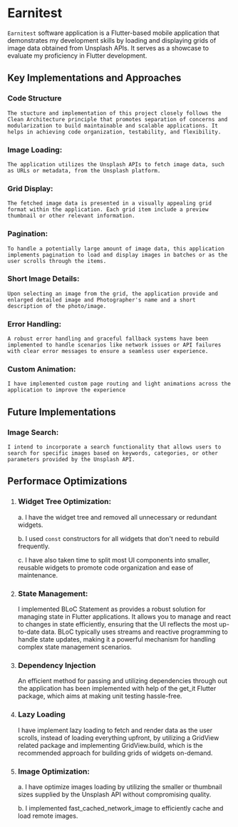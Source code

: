 # Earnitest

`Earnitest` software application is a Flutter-based mobile application that demonstrates my development skills by loading and displaying grids of image data obtained from Unsplash APIs. It serves as a showcase to evaluate my proficiency in Flutter development.

## Key Implementations and Approaches
### Code Structure
    The stucture and implementation of this project closely follows the Clean Architecture principle that promotes separation of concerns and modularization to build maintainable and scalable applications. It helps in achieving code organization, testability, and flexibility. 

### Image Loading: 
    The application utilizes the Unsplash APIs to fetch image data, such as URLs or metadata, from the Unsplash platform.

### Grid Display: 
    The fetched image data is presented in a visually appealing grid format within the application. Each grid item include a preview thumbnail or other relevant information.

### Pagination: 
    To handle a potentially large amount of image data, this application implements pagination to load and display images in batches or as the user scrolls through the items.

### Short Image Details: 
    Upon selecting an image from the grid, the application provide and enlarged detailed image and Photographer's name and a short description of the photo/image. 

### Error Handling: 
    A robust error handling and graceful fallback systems have been implemented to handle scenarios like network issues or API failures with clear error messages to ensure a seamless user experience.

### Custom Animation: 
    I have implemented custom page routing and light animations across the application to improve the experience


## Future Implementations

### Image Search: 
    I intend to incorporate a search functionality that allows users to search for specific images based on keywords, categories, or other parameters provided by the Unsplash API.



## Performace Optimizations

1. ### Widget Tree Optimization:
    a. I have the widget tree and removed all unnecessary or redundant widgets.

    b. I used `const` constructors for all widgets that don't need to rebuild frequently.

    c. I have also taken time to split most UI components into smaller, reusable widgets to promote code organization and ease of maintenance.

2. ### State Management:
    I implemented BLoC Statement as provides a robust solution for managing state in Flutter applications. It allows you to manage and react to changes in state efficiently, ensuring that the UI reflects the most up-to-date data. BLoC typically uses streams and reactive programming to handle state updates, making it a powerful mechanism for handling complex state management scenarios.

3. ### Dependency Injection
    An efficient method for passing and utilizing dependencies through out the application has been implemented with help of the get_it Flutter package, which aims at making unit testing hassle-free.

4. ### Lazy Loading
    I have implement lazy loading to fetch and render data as the user scrolls, instead of loading everything upfront, by utilizing a GridView related package and implementing GridView.build, which is the recommended approach for building grids of widgets on-demand.

5. ### Image Optimization:
    a. I have optimize images loading by utilizing the smaller or thumbnail sizes supplied by the Unsplash API without compromising quality.

    b. I implemented fast_cached_network_image to efficiently cache and load remote images.
